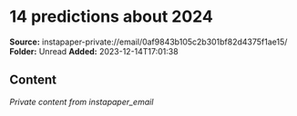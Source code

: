 # 14 predictions about 2024

**Source:** instapaper-private://email/0af9843b105c2b301bf82d4375f1ae15/
**Folder:** Unread
**Added:** 2023-12-14T17:01:38




## Content
*Private content from instapaper_email*
